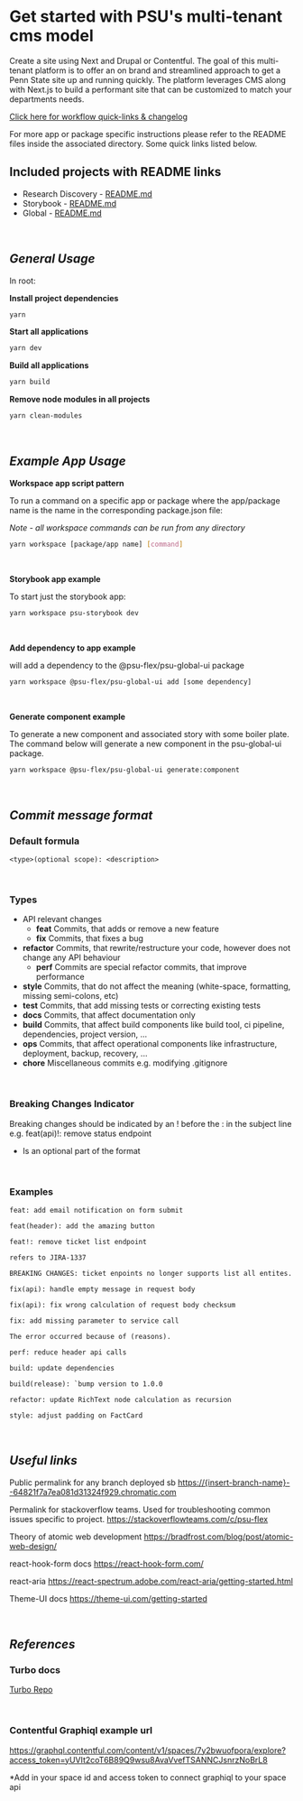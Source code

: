 # **Get started with PSU's multi-tenant cms model**

Create a site using Next and Drupal or Contentful. The goal of this multi-tenant platform is to offer an on brand and streamlined approach to get a Penn State site up and running quickly. The platform leverages CMS along with Next.js to build a performant site that can be customized to match your departments needs.

[Click here for workflow quick-links & changelog](https://penn-state-web-and-digital.github.io/psu-flex-mono/index.html)

For more app or package specific instructions please refer to the README files inside the associated directory. Some quick links listed below.

## **Included projects with README links**

- Research Discovery - [README.md](apps/psu-research-discovery/README.md)
- Storybook - [README.md](apps/psu-storybook/README.md)
- Global - [README.md](apps/psu-global/README.md)

<br/>

## **_General Usage_**

In root:

**Install project dependencies**

```sh
yarn
```

**Start all applications**

```sh
yarn dev
```

**Build all applications**

```sh
yarn build
```

**Remove node modules in all projects**

```sh
yarn clean-modules
```

<br/>

## **_Example App Usage_**

**Workspace app script pattern**

To run a command on a specific app or package where the app/package name is the name in the corresponding package.json file:

_Note - all workspace commands can be run from any directory_

```sh
yarn workspace [package/app name] [command]
```

<br/>

**Storybook app example**

To start just the storybook app:

```sh
yarn workspace psu-storybook dev
```

<br/>

**Add dependency to app example**

will add a dependency to the @psu-flex/psu-global-ui package

```sh
yarn workspace @psu-flex/psu-global-ui add [some dependency]
```

<br/>

**Generate component example**

To generate a new component and associated story with some boiler plate. The command below will generate a new component in the psu-global-ui package.

```sh
yarn workspace @psu-flex/psu-global-ui generate:component
```

<br/>

## **_Commit message format_**

### **Default formula**

`<type>(optional scope): <description>`

<br />

### **Types**

- API relevant changes
  - **feat** Commits, that adds or remove a new feature
  - **fix** Commits, that fixes a bug
- **refactor** Commits, that rewrite/restructure your code, however does not change any API behaviour
  - **perf** Commits are special refactor commits, that improve performance
- **style** Commits, that do not affect the meaning (white-space, formatting, missing semi-colons, etc)
- **test** Commits, that add missing tests or correcting existing tests
- **docs** Commits, that affect documentation only
- **build** Commits, that affect build components like build tool, ci pipeline, dependencies, project version, ...
- **ops** Commits, that affect operational components like infrastructure, deployment, backup, recovery, ...
- **chore** Miscellaneous commits e.g. modifying .gitignore

<br />

### **Breaking Changes Indicator**

Breaking changes should be indicated by an ! before the : in the subject line e.g. feat(api)!: remove status endpoint

- Is an optional part of the format

  <br />

### **Examples**

```
feat: add email notification on form submit
```

```
feat(header): add the amazing button
```

```
feat!: remove ticket list endpoint

refers to JIRA-1337

BREAKING CHANGES: ticket enpoints no longer supports list all entites.
```

```
fix(api): handle empty message in request body
```

```
fix(api): fix wrong calculation of request body checksum
```

```
fix: add missing parameter to service call

The error occurred because of (reasons).
```

```
perf: reduce header api calls
```

```
build: update dependencies
```

```
build(release): `bump version to 1.0.0
```

```
refactor: update RichText node calculation as recursion
```

```
style: adjust padding on FactCard
```

<br />

## **_Useful links_**

Public permalink for any branch deployed sb
<https://{insert-branch-name}--64821f7a7ea081d31324f929.chromatic.com>

Permalink for stackoverflow teams. Used for troubleshooting common issues specific to project.
<https://stackoverflowteams.com/c/psu-flex>

Theory of atomic web development
<https://bradfrost.com/blog/post/atomic-web-design/>

react-hook-form docs
<https://react-hook-form.com/>

react-aria
<https://react-spectrum.adobe.com/react-aria/getting-started.html>

Theme-UI docs
<https://theme-ui.com/getting-started>

<br/>

## **_References_**

### **Turbo docs**

[Turbo Repo](https://turbo.build/repo/docs)

<br/>

### **Contentful Graphiql example url**

<https://graphql.contentful.com/content/v1/spaces/7y2bwuofpora/explore?access_token=yUVIt2coT6B89Q9wsu8AvaVvefTSANNCJsnrzNoBrL8>

\*Add in your space id and access token to connect graphiql to your space api
